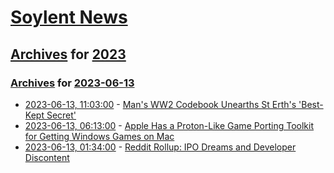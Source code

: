 # [Soylent News](../../../README.md)

## [Archives](../../index.md) for [2023](../index.md)

### [Archives](../../index.md) for [2023-06-13](index.md)

* [2023-06-13, 11:03:00](https://soylentnews.org/article.pl?sid=23/06/12/1111251&from=rss) - [Man's WW2 Codebook Unearths St Erth's 'Best-Kept Secret'](https://soylentnews.org/article.pl?sid=23/06/12/1111251&from=rss)
* [2023-06-13, 06:13:00](https://soylentnews.org/article.pl?sid=23/06/12/0454220&from=rss) - [Apple Has a Proton-Like Game Porting Toolkit for Getting Windows Games on Mac](https://soylentnews.org/article.pl?sid=23/06/12/0454220&from=rss)
* [2023-06-13, 01:34:00](https://soylentnews.org/article.pl?sid=23/06/12/0452216&from=rss) - [Reddit Rollup: IPO Dreams and Developer Discontent](https://soylentnews.org/article.pl?sid=23/06/12/0452216&from=rss)
